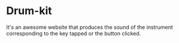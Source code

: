 # Drum-kit
It's an awesome website that produces the sound of the instrument corresponding to the key tapped or the button clicked.
